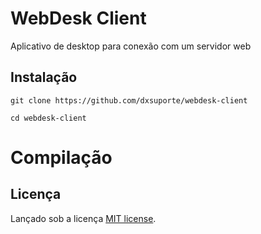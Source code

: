 # WebDesk Client

Aplicativo de desktop para conexão com um servidor web

## Instalação
```shell
git clone https://github.com/dxsuporte/webdesk-client
```

```shell
cd webdesk-client
```

# Compilação


## Licença

Lançado sob a licença [MIT license](LICENSE.md).
